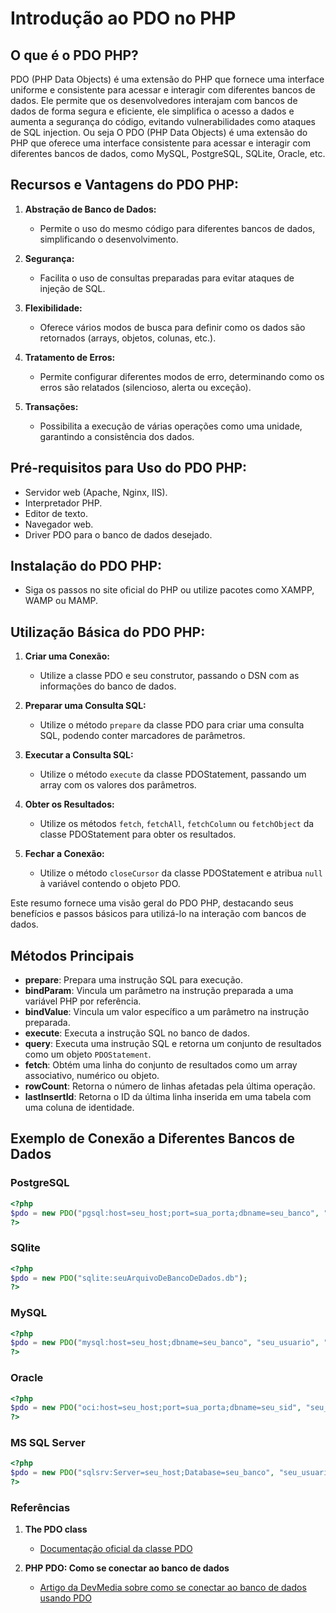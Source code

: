 # Introdução ao PDO no PHP

## O que é o PDO PHP?

PDO (PHP Data Objects) é uma extensão do PHP que fornece uma interface uniforme e consistente para acessar e interagir com diferentes bancos de dados. Ele permite que os desenvolvedores interajam com bancos de dados de forma segura e eficiente, ele simplifica o acesso a dados e aumenta a segurança do código, evitando vulnerabilidades como ataques de SQL injection.
Ou seja O PDO (PHP Data Objects) é uma extensão do PHP que oferece uma interface consistente para acessar e interagir com diferentes bancos de dados, como MySQL, PostgreSQL, SQLite, Oracle, etc.

## Recursos e Vantagens do PDO PHP:

1. **Abstração de Banco de Dados:**
   - Permite o uso do mesmo código para diferentes bancos de dados, simplificando o desenvolvimento.

2. **Segurança:**
   - Facilita o uso de consultas preparadas para evitar ataques de injeção de SQL.

3. **Flexibilidade:**
   - Oferece vários modos de busca para definir como os dados são retornados (arrays, objetos, colunas, etc.).

4. **Tratamento de Erros:**
   - Permite configurar diferentes modos de erro, determinando como os erros são relatados (silencioso, alerta ou exceção).

5. **Transações:**
   - Possibilita a execução de várias operações como uma unidade, garantindo a consistência dos dados.

## Pré-requisitos para Uso do PDO PHP:

- Servidor web (Apache, Nginx, IIS).
- Interpretador PHP.
- Editor de texto.
- Navegador web.
- Driver PDO para o banco de dados desejado.

## Instalação do PDO PHP:

- Siga os passos no site oficial do PHP ou utilize pacotes como XAMPP, WAMP ou MAMP.

## Utilização Básica do PDO PHP:

1. **Criar uma Conexão:**
   - Utilize a classe PDO e seu construtor, passando o DSN com as informações do banco de dados.

2. **Preparar uma Consulta SQL:**
   - Utilize o método `prepare` da classe PDO para criar uma consulta SQL, podendo conter marcadores de parâmetros.

3. **Executar a Consulta SQL:**
   - Utilize o método `execute` da classe PDOStatement, passando um array com os valores dos parâmetros.

4. **Obter os Resultados:**
   - Utilize os métodos `fetch`, `fetchAll`, `fetchColumn` ou `fetchObject` da classe PDOStatement para obter os resultados.

5. **Fechar a Conexão:**
   - Utilize o método `closeCursor` da classe PDOStatement e atribua `null` à variável contendo o objeto PDO.

Este resumo fornece uma visão geral do PDO PHP, destacando seus benefícios e passos básicos para utilizá-lo na interação com bancos de dados.


## Métodos Principais

- **prepare**: Prepara uma instrução SQL para execução.
- **bindParam**: Vincula um parâmetro na instrução preparada a uma variável PHP por referência.
- **bindValue**: Vincula um valor específico a um parâmetro na instrução preparada.
- **execute**: Executa a instrução SQL no banco de dados.
- **query**: Executa uma instrução SQL e retorna um conjunto de resultados como um objeto `PDOStatement`.
- **fetch**: Obtém uma linha do conjunto de resultados como um array associativo, numérico ou objeto.
- **rowCount**: Retorna o número de linhas afetadas pela última operação.
- **lastInsertId**: Retorna o ID da última linha inserida em uma tabela com uma coluna de identidade.

## Exemplo de Conexão a Diferentes Bancos de Dados

### PostgreSQL

```php
<?php
$pdo = new PDO("pgsql:host=seu_host;port=sua_porta;dbname=seu_banco", "seu_usuario", "sua_senha");
?>
```

### SQlite
```php
<?php
$pdo = new PDO("sqlite:seuArquivoDeBancoDeDados.db");
?>
```
### MySQL
```php
<?php
$pdo = new PDO("mysql:host=seu_host;dbname=seu_banco", "seu_usuario", "sua_senha");
?>
```

### Oracle
```php
<?php
$pdo = new PDO("oci:host=seu_host;port=sua_porta;dbname=seu_sid", "seu_usuario", "sua_senha");
?>
```

### MS SQL Server
```php
<?php
$pdo = new PDO("sqlsrv:Server=seu_host;Database=seu_banco", "seu_usuario", "sua_senha");
?>
```


### Referências

1. **The PDO class**
   - [Documentação oficial da classe PDO](https://www.php.net/manual/pt_BR/class.pdo.php)

2. **PHP PDO: Como se conectar ao banco de dados**
   - [Artigo da DevMedia sobre como se conectar ao banco de dados usando PDO](https://www.devmedia.com.br/php-pdo-como-se-conectar-ao-banco-de-dados/37211)

